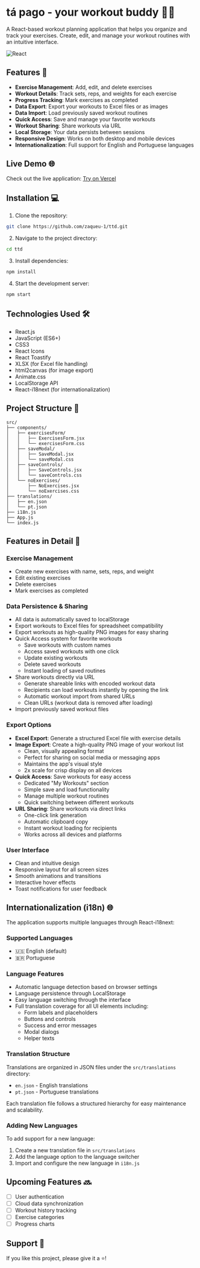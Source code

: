 # tá pago - your workout buddy 🏋️‍♂️

A React-based workout planning application that helps you organize and track your exercises. Create, edit, and manage your workout routines with an intuitive interface.

![React](https://img.shields.io/badge/react-%2320232a.svg?style=for-the-badge&logo=react&logoColor=%2361DAFB)

## Features 🚀

- **Exercise Management**: Add, edit, and delete exercises
- **Workout Details**: Track sets, reps, and weights for each exercise
- **Progress Tracking**: Mark exercises as completed
- **Data Export**: Export your workouts to Excel files or as images
- **Data Import**: Load previously saved workout routines
- **Quick Access**: Save and manage your favorite workouts
- **Workout Sharing**: Share workouts via URL
- **Local Storage**: Your data persists between sessions
- **Responsive Design**: Works on both desktop and mobile devices
- **Internationalization**: Full support for English and Portuguese languages

## Live Demo 🌐

Check out the live application: [Try on Vercel](https://tapago-fit.vercel.app/)

## Installation 💻

1. Clone the repository:

```bash
git clone https://github.com/zaqueu-1/ttd.git
```

2. Navigate to the project directory:

```bash
cd ttd
```

3. Install dependencies:

```bash
npm install
```

4. Start the development server:

```bash
npm start
```

## Technologies Used 🛠️

- React.js
- JavaScript (ES6+)
- CSS3
- React Icons
- React Toastify
- XLSX (for Excel file handling)
- html2canvas (for image export)
- Animate.css
- LocalStorage API
- React-i18next (for internationalization)

## Project Structure 📁

```
src/
├── components/
│   ├── exercisesForm/
│   │   ├── ExercisesForm.jsx
│   │   └── exercisesForm.css
│   ├── saveModal/
│   │   ├── SaveModal.jsx
│   │   └── saveModal.css
│   ├── saveControls/
│   │   ├── SaveControls.jsx
│   │   └── saveControls.css
│   └── noExercises/
│       ├── NoExercises.jsx
│       └── noExercises.css
├── translations/
│   ├── en.json
│   └── pt.json
├── i18n.js
├── App.js
└── index.js
```

## Features in Detail 📝

### Exercise Management

- Create new exercises with name, sets, reps, and weight
- Edit existing exercises
- Delete exercises
- Mark exercises as completed

### Data Persistence & Sharing

- All data is automatically saved to localStorage
- Export workouts to Excel files for spreadsheet compatibility
- Export workouts as high-quality PNG images for easy sharing
- Quick Access system for favorite workouts
  - Save workouts with custom names
  - Access saved workouts with one click
  - Update existing workouts
  - Delete saved workouts
  - Instant loading of saved routines
- Share workouts directly via URL
  - Generate shareable links with encoded workout data
  - Recipients can load workouts instantly by opening the link
  - Automatic workout import from shared URLs
  - Clean URLs (workout data is removed after loading)
- Import previously saved workout files

### Export Options

- **Excel Export**: Generate a structured Excel file with exercise details
- **Image Export**: Create a high-quality PNG image of your workout list
  - Clean, visually appealing format
  - Perfect for sharing on social media or messaging apps
  - Maintains the app's visual style
  - 2x scale for crisp display on all devices
- **Quick Access**: Save workouts for easy access
  - Dedicated "My Workouts" section
  - Simple save and load functionality
  - Manage multiple workout routines
  - Quick switching between different workouts
- **URL Sharing**: Share workouts via direct links
  - One-click link generation
  - Automatic clipboard copy
  - Instant workout loading for recipients
  - Works across all devices and platforms

### User Interface

- Clean and intuitive design
- Responsive layout for all screen sizes
- Smooth animations and transitions
- Interactive hover effects
- Toast notifications for user feedback

## Internationalization (i18n) 🌐

The application supports multiple languages through React-i18next:

### Supported Languages

- 🇺🇸 English (default)
- 🇧🇷 Portuguese

### Language Features

- Automatic language detection based on browser settings
- Language persistence through LocalStorage
- Easy language switching through the interface
- Full translation coverage for all UI elements including:
  - Form labels and placeholders
  - Buttons and controls
  - Success and error messages
  - Modal dialogs
  - Helper texts

### Translation Structure

Translations are organized in JSON files under the `src/translations` directory:

- `en.json` - English translations
- `pt.json` - Portuguese translations

Each translation file follows a structured hierarchy for easy maintenance and scalability.

### Adding New Languages

To add support for a new language:

1. Create a new translation file in `src/translations`
2. Add the language option to the language switcher
3. Import and configure the new language in `i18n.js`

## Upcoming Features 🔜

- [ ] User authentication
- [ ] Cloud data synchronization
- [ ] Workout history tracking
- [ ] Exercise categories
- [ ] Progress charts

## Support 💪

If you like this project, please give it a ⭐️!
